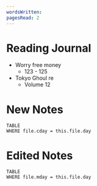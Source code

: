 ```yaml
---
wordsWritten: 
pagesRead: 2
---
```


# Reading Journal
- Worry free money 
	- 123 - 125
- Tokyo Ghoul re
	- Volume 12



# New Notes
```dataview
TABLE
WHERE file.cday = this.file.day
```

# Edited Notes
```dataview
TABLE
WHERE file.mday = this.file.day
```